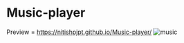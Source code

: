 # Music-player
Preview = https://nitishpjpt.github.io/Music-player/
![music](https://github.com/nitishpjpt/Music-player/assets/116824310/48919a96-5d39-402a-b08b-279ffd9ce0eb)

